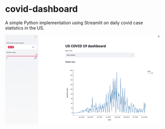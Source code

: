 # covid-dashboard
A simple Python implementation using Streamlit on daily covid case statistics in the US.

![Alt text](screengrab.png?raw=true "Title")

